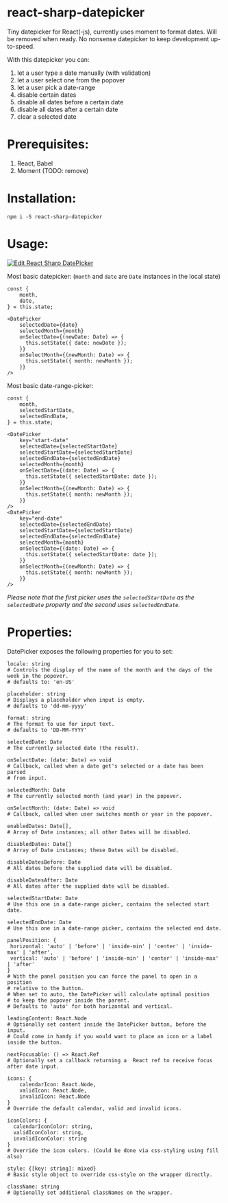 # react-sharp-datepicker
Tiny datepicker for React(-js), currently uses moment to format dates. Will be removed when ready.
No nonsense datepicker to keep development up-to-speed.

With this datepicker you can:
1. let a user type a date manually (with validation)
2. let a user select one from the popover
3. let a user pick a date-range
4. disable certain dates
5. disable all dates before a certain date
6. disable all dates after a certain date
7. clear a selected date

# Prerequisites:
1. React, Babel
2. Moment (TODO: remove)

# Installation:
```
npm i -S react-sharp-datepicker
```

# Usage:

[![Edit React Sharp DatePicker](https://codesandbox.io/static/img/play-codesandbox.svg)](https://codesandbox.io/s/festive-forest-gyfvy?fontsize=14)

Most basic datepicker: (`month` and `date` are `Date` instances in the local state)
```JSX
const {
    month,
    date,
} = this.state;

<DatePicker
    selectedDate={date}
    selectedMonth={month}
    onSelectDate={(newDate: Date) => {
      this.setState({ date: newDate });
    }}
    onSelectMonth={(newMonth: Date) => {
      this.setState({ month: newMonth });
    }}
/>
```

Most basic date-range-picker:
```JSX
const {
    month,
    selectedStartDate,
    selectedEndDate,
} = this.state;

<DatePicker
    key="start-date"
    selectedDate={selectedStartDate}
    selectedStartDate={selectedStartDate}
    selectedEndDate={selectedEndDate}
    selectedMonth={month}
    onSelectDate={(date: Date) => {
      this.setState({ selectedStartDate: date });
    }}
    onSelectMonth={(newMonth: Date) => {
      this.setState({ month: newMonth });
    }}
/>
<DatePicker
    key="end-date"
    selectedDate={selectedEndDate}
    selectedStartDate={selectedStartDate}
    selectedEndDate={selectedEndDate}
    selectedMonth={month}
    onSelectDate={(date: Date) => {
      this.setState({ selectedStartDate: date });
    }}
    onSelectMonth={(newMonth: Date) => {
      this.setState({ month: newMonth });
    }}
/>
```
_Please note that the first picker uses the `selectedStartDate` as the `selectedDate` property and the second uses `selectedEndDate`._

# Properties:
DatePicker exposes the following properties for you to set:
```
locale: string
# Controls the display of the name of the month and the days of the week in the popover.
# defaults to: 'en-US'
```

```
placeholder: string
# Displays a placeholder when input is empty.
# defaults to 'dd-mm-yyyy'
```

```
format: string
# The format to use for input text.
# defaults to 'DD-MM-YYYY'
```

```
selectedDate: Date
# The currently selected date (the result).
```

```
onSelectDate: (date: Date) => void
# Callback, called when a date get's selected or a date has been parsed
# from input.
```

```
selectedMonth: Date
# The currently selected month (and year) in the popover.
```

```
onSelectMonth: (date: Date) => void
# Callback, called when user switches month or year in the popover.
```

```
enabledDates: Date[],
# Array of Date instances; all other Dates will be disabled.
```


```
disabledDates: Date[]
# Array of Date instances; these Dates will be disabled.
```

```
disableDatesBefore: Date
# All dates before the supplied date will be disabled.
```

```
disableDatesAfter: Date
# All dates after the supplied date will be disabled.
```


```
selectedStartDate: Date
# Use this one in a date-range picker, contains the selected start date.
```

```
selectedEndDate: Date
# Use this one in a date-range picker, contains the selected end date.
```

```
panelPosition: {
 horizontal: 'auto' | 'before' | 'inside-min' | 'center' | 'inside-max' | 'after',
 vertical: 'auto' | 'before' | 'inside-min' | 'center' | 'inside-max' | 'after'
}
# With the panel position you can force the panel to open in a position
# relative to the button.
# When set to auto, the DatePicker will calculate optimal position
# to keep the popover inside the parent.
# Defaults to 'auto' for both horizontal and vertical.
```

```
leadingContent: React.Node
# Optionally set content inside the DatePicker button, before the input.
# Could come in handy if you would want to place an icon or a label inside the button.
```

```
nextFocusable: () => React.Ref
# Optionally set a callback returning a  React ref to receive focus after date input.
```

```
icons: {
    calendarIcon: React.Node,
    validIcon: React.Node,
    invalidIcon: React.Node
}
# Override the default calendar, valid and invalid icons.
```

```
iconColors: {
  calendarIconColor: string,
  validIconColor: string,
  invalidIconColor: string
}
# Override the icon colors. (Could be done via css-styling using fill also)
```

```
style: {[key: string]: mixed}
# Basic style object to override css-style on the wrapper directly.
```

```
className: string
# Optionally set additional classNames on the wrapper.
```
